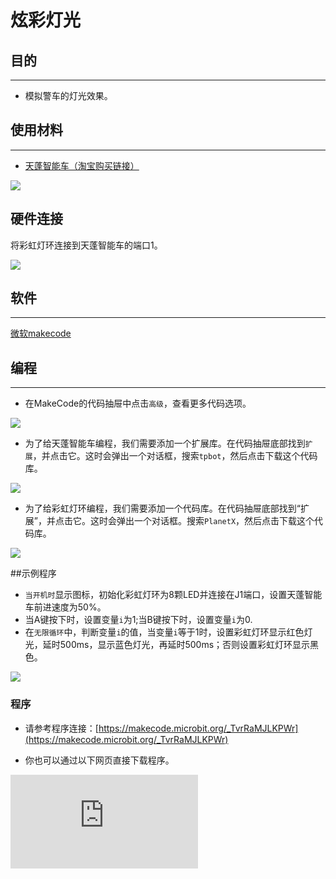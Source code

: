 ﻿---
sidebar_position: 18
sidebar_label: 炫彩灯光
---

# 炫彩灯光

## 目的
---
- 模拟警车的灯光效果。

## 使用材料
---

- [天蓬智能车（淘宝购买链接）](https://item.taobao.com/item.htm?ft=t&id=627045784239)



![](https://wiki-media-ef.oss-cn-hongkong.aliyuncs.com/docs/microbit/microbit-smart-car/microbit-tpbot/tpbot-interactive-coding-accessories-pack/images/TPBot_tianpeng_case_01_01.png)





## 硬件连接

将彩虹灯环连接到天蓬智能车的端口1。


![](https://wiki-media-ef.oss-cn-hongkong.aliyuncs.com/docs/microbit/microbit-smart-car/microbit-tpbot/tpbot-interactive-coding-accessories-pack/images/TPBot_tianpeng_case_16_03.png)



## 软件
---
[微软makecode](https://makecode.microbit.org/#)


## 编程
---


- 在MakeCode的代码抽屉中点击`高级`，查看更多代码选项。

![](https://wiki-media-ef.oss-cn-hongkong.aliyuncs.com/docs/microbit/microbit-smart-car/microbit-tpbot/tpbot-interactive-coding-accessories-pack/images/TPBot_tianpeng_case_01_02.png)

- 为了给天蓬智能车编程，我们需要添加一个扩展库。在代码抽屉底部找到`扩展`，并点击它。这时会弹出一个对话框，搜索`tpbot`，然后点击下载这个代码库。

![](https://wiki-media-ef.oss-cn-hongkong.aliyuncs.com/docs/microbit/microbit-smart-car/microbit-tpbot/tpbot-interactive-coding-accessories-pack/images/TPBot_tianpeng_case_01_03.png)

- 为了给彩虹灯环编程，我们需要添加一个代码库。在代码抽屉底部找到“扩展”，并点击它。这时会弹出一个对话框。搜索`PlanetX`，然后点击下载这个代码库。

![](https://wiki-media-ef.oss-cn-hongkong.aliyuncs.com/docs/microbit/microbit-smart-car/microbit-tpbot/tpbot-interactive-coding-accessories-pack/images/TPBot_tianpeng_case_15_03.png)

##示例程序

- `当开机时`显示图标，初始化彩虹灯环为8颗LED并连接在J1端口，设置天蓬智能车前进速度为50%。
- 当A键按下时，设置变量`i`为1;当B键按下时，设置变量`i`为0.
- 在`无限循环`中，判断变量`i`的值，当变量`i`等于1时，设置彩虹灯环显示红色灯光，延时500ms，显示蓝色灯光，再延时500ms；否则设置彩虹灯环显示黑色。


![](https://wiki-media-ef.oss-cn-hongkong.aliyuncs.com/docs/microbit/microbit-smart-car/microbit-tpbot/tpbot-interactive-coding-accessories-pack/images/TPBot_tianpeng_case_16_04.png)


### 程序
- 请参考程序连接：[https://makecode.microbit.org/_TvrRaMJLKPWr](https://makecode.microbit.org/_TvrRaMJLKPWr)

- 你也可以通过以下网页直接下载程序。

<div
    style={{
        position: 'relative',
        paddingBottom: '60%',
        overflow: 'hidden',
    }}
>
    <iframe
        src="https://makecode.microbit.org/_TvrRaMJLKPWr"
        frameborder="0"
        sandbox="allow-popups allow-forms allow-scripts allow-same-origin"
        style={{
            position: 'absolute',
            width: '100%',
            height: '100%',
        }}
    />
</div>

---
## 结论
---

- 开启电源后，天蓬智能车向前行驶，通过按下micro:bit上的A键使彩虹灯环循环切换红色灯光和蓝色灯光，按下micro:bit上的B键则关闭彩虹灯环


## 思考
---


## 常见问题
---
Q:使用案例中的代码发现小车不能正常运行？
A:电池电量不足，增大程序中的小车速度参数的数值，并测试。

## 相关阅读
---
